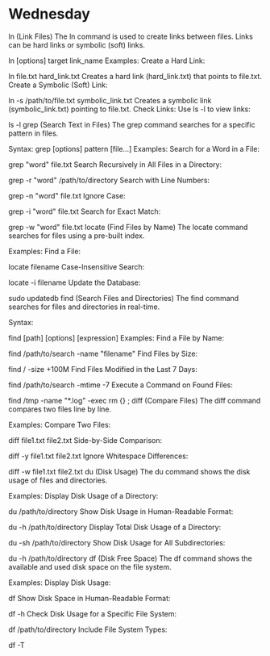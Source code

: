 # Wednesday


ln (Link Files)
The ln command is used to create links between files. Links can be hard links or symbolic (soft) links.

ln [options] target link_name
Examples:
Create a Hard Link:

ln file.txt hard_link.txt
Creates a hard link (hard_link.txt) that points to file.txt.
Create a Symbolic (Soft) Link:

ln -s /path/to/file.txt symbolic_link.txt
Creates a symbolic link (symbolic_link.txt) pointing to file.txt.
Check Links: Use ls -l to view links:

ls -l
 grep (Search Text in Files)
The grep command searches for a specific pattern in files.

Syntax:
grep [options] pattern [file...]
Examples:
Search for a Word in a File:

grep "word" file.txt
Search Recursively in All Files in a Directory:

grep -r "word" /path/to/directory
Search with Line Numbers:

grep -n "word" file.txt
Ignore Case:

grep -i "word" file.txt
Search for Exact Match:

grep -w "word" file.txt
locate (Find Files by Name)
The locate command searches for files using a pre-built index.

Examples:
Find a File:

locate filename
Case-Insensitive Search:

locate -i filename
Update the Database:


sudo updatedb
find (Search Files and Directories)
The find command searches for files and directories in real-time.

Syntax:

find [path] [options] [expression]
Examples:
Find a File by Name:

find /path/to/search -name "filename"
Find Files by Size:


find / -size +100M
Find Files Modified in the Last 7 Days:

find /path/to/search -mtime -7
Execute a Command on Found Files:


find /tmp -name "*.log" -exec rm {} \;
diff (Compare Files)
The diff command compares two files line by line.

Examples:
Compare Two Files:

diff file1.txt file2.txt
Side-by-Side Comparison:


diff -y file1.txt file2.txt
Ignore Whitespace Differences:


diff -w file1.txt file2.txt
du (Disk Usage)
The du command shows the disk usage of files and directories.

Examples:
Display Disk Usage of a Directory:

du /path/to/directory
Show Disk Usage in Human-Readable Format:

du -h /path/to/directory
Display Total Disk Usage of a Directory:

du -sh /path/to/directory
Show Disk Usage for All Subdirectories:

du -h /path/to/directory
df (Disk Free Space)
The df command shows the available and used disk space on the file system.

Examples:
Display Disk Usage:

df
Show Disk Space in Human-Readable Format:

df -h
Check Disk Usage for a Specific File System:

df /path/to/directory
Include File System Types:


df -T

